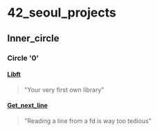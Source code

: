 # 42\_seoul\_projects

## Inner\_circle

### Circle '0'

#### [Libft](./inner_circle/MDfiles/libft.md)
> "Your very first own library"

#### [Get\_next\_line](./inner_circle/MDfiles/get_next_line.md)
> "Reading a line from a fd is way too tedious"
